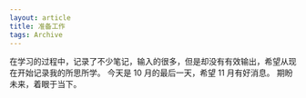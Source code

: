 ```yaml
---
layout: article
title: 准备工作
tags: Archive
---
```


在学习的过程中，记录了不少笔记，输入的很多，但是却没有有效输出，希望从现在开始记录我的所思所学。
今天是 10 月的最后一天，希望 11 月有好消息。
期盼未来，着眼于当下。